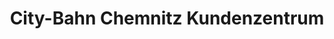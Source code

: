 ---
title: "City-Bahn Chemnitz Kundenzentrum"
url: /chemnitz/city-bahn-chemnitz-kundenzentrum/
shop: Tickets
---